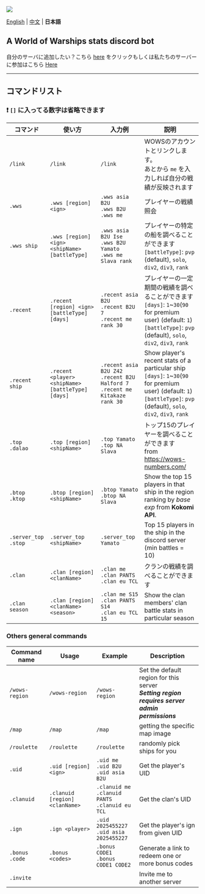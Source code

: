 ![](https://i.imgur.com/YT4ZlZc.png)

[English](https://github.com/B-2U/ISAC/blob/master/README.md) | [中文](https://github.com/B-2U/ISAC/blob/master/README_zh.md) | **日本語**

## A World of Warships stats discord bot

自分のサーバに追加したい？こちら [here](https://discord.com/api/oauth2/authorize?client_id=961882964034203648&permissions=51264&scope=bot%20applications.commands)
をクリックもしくは私たちのサーバーに参加はこちら [Here](https://discord.gg/z6sV6kEZGV)

---

## コマンドリスト

### **❗ `[]` に入ってる数字は省略できます**

| コマンド                   | 使い方                                            | 入力例                                                                             | 説明                                                                                                                                                                             |
| -------------------------- | ------------------------------------------------- | ---------------------------------------------------------------------------------- | -------------------------------------------------------------------------------------------------------------------------------------------------------------------------------- |
| `/link`                    | `/link`                                           | `/link`                                                                            | WOWSのアカウントとリンクします。<br>あとから `me` を入力しれば自分の戦績が反映されます                                                                                           |
| `.wws`                     | `.wws [region] <ign>`                             | `.wws asia B2U`<br>`.wws B2U`<br>`.wws me`                                         | プレイヤーの戦績照会                                                                                                                                                             |
| `.wws ship`                | `.wws [region] <ign> <shipName> [battleType]`     | `.wws asia B2U Ise`<br>`.wws B2U Yamato`<br>`.wws me Slava rank`                   | プレイヤーの特定の船を調べることができます <br>`[battleType]`: `pvp` (default), `solo`, `div2`, `div3`, `rank`                                                                   |
| `.recent`                  | `.recent [region] <ign> [battleType] [days]`      | `.recent asia B2U`<br>`.recent B2U 7`<br>`.recent me rank 30`                      | プレイヤーの一定期間の戦績を調べることができます <br>`[days]`: `1`~`30`(`90` for premium user) (default: `1`)<br>`[battleType]`: `pvp` (default), `solo`, `div2`, `div3`, `rank` |
| `.recent ship`             | `.recent <player> <shipName> [battleType] [days]` | `.recent asia B2U Z42`<br>`.recent B2U Halford 7`<br>`.recent me Kitakaze rank 30` | Show player's recent stats of a particular ship<br>`[days]`: `1`~`30`(`90` for premium user) (default: `1`)<br>`[battleType]`: `pvp` (default), `solo`, `div2`, `div3`, `rank`   |
| `.top`<br>`.dalao`         | `.top [region] <shipName>`                        | `.top Yamato` <br> `.top NA Slava`                                                 | トップ15のプレイヤーを調べることができます <br> from <https://wows-numbers.com/>                                                                                                   |
| `.btop`<br>`.ktop`         | `.btop [region] <shipName>`                        | `.btop Yamato` <br> `.btop NA Slava`                                                 | Show the top 15 players in that ship in the region <br> ranking by *base exp* from **Kokomi API**.  
| `.server_top` <br> `.stop` | `.server_top <shipName>`                          | `.server_top Yamato`                                                               | Top 15 players in the ship in the discord server (min battles = 10)                                                                                                              |
| `.clan`                    | `.clan [region] <clanName>`                       | `.clan me` <br> `.clan PANTS` <br> `.clan eu TCL`                                  | クランの戦績を調べることができます                                                                                                                                               |
| `.clan season`             | `.clan [region] <clanName> <season>`              | `.clan me S15` <br> `.clan PANTS S14` <br> `.clan eu TCL 15`                       | Show the clan members' clan battle stats in particular season                                                                                                                    |

### Others general commands

| Command name        | Usage                          | Example                                                | Description                                                                                        |
| ------------------- | ------------------------------ | ------------------------------------------------------ | -------------------------------------------------------------------------------------------------- |
| `/wows-region`      | `/wows-region`                 | `/wows-region`                                         | Set the default region for this server <br> ***Setting region requires server admin permissions*** |
| `/map`              | `/map`                         | `/map`                                                 | getting the specific map image                                                                     |
| `/roulette`         | `/roulette`                    | `/roulette`                                            | randomly pick ships for you                                                                        |
| `.uid`              | `.uid [region] <ign>`          | `.uid me`<br>`.uid B2U`<br>`.uid asia B2U`             | Get the player's UID                                                                               |
| `.clanuid`          | `.clanuid [region] <clanName>` | `.clanuid me`<br>`.clanuid PANTS`<br>`.clanuid eu TCL` | Get the clan's UID                                                                                 |
| `.ign`              | `.ign <player>`                | `.uid 2025455227`<br>`.uid asia 2025455227`            | Get the player's ign from given UID                                                                |
| `.bonus`<br>`.code` | `.bonus <codes>`               | `.bonus CODE1`<br>`.bonus CODE1 CODE2`                 | Generate a link to redeem one or more bonus codes                                                  |
| `.invite`           |                                |                                                        | Invite me to another server                                                                        |
